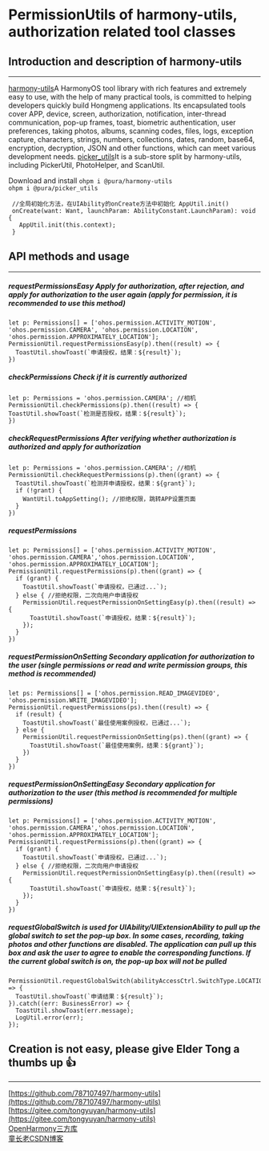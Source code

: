 # PermissionUtils of harmony-utils, authorization related tool classes

## Introduction and description of harmony-utils

------
[harmony-utils](https://ohpm.openharmony.cn/#/cn/detail/@pura%2Fharmony-utils)A HarmonyOS tool library with rich features and extremely easy to use, with the help of many practical tools, is committed to helping developers quickly build Hongmeng applications. Its encapsulated tools cover APP, device, screen, authorization, notification, inter-thread communication, pop-up frames, toast, biometric authentication, user preferences, taking photos, albums, scanning codes, files, logs, exception capture, characters, strings, numbers, collections, dates, random, base64, encryption, decryption, JSON and other functions, which can meet various development needs.
[picker_utils](https://ohpm.openharmony.cn/#/cn/detail/@pura%2Fpicker_utils)It is a sub-store split by harmony-utils, including PickerUtil, PhotoHelper, and ScanUtil.

Download and install
`ohpm i @pura/harmony-utils`  
`ohpm i @pura/picker_utils`

 ```
  //全局初始化方法，在UIAbility的onCreate方法中初始化 AppUtil.init()
  onCreate(want: Want, launchParam: AbilityConstant.LaunchParam): void {
    AppUtil.init(this.context);
  }
 ```

## API methods and usage

------

##### requestPermissionsEasy Apply for authorization, after rejection, and apply for authorization to the user again (apply for permission, it is recommended to use this method)

```
let p: Permissions[] = ['ohos.permission.ACTIVITY_MOTION', 'ohos.permission.CAMERA', 'ohos.permission.LOCATION', 'ohos.permission.APPROXIMATELY_LOCATION'];
PermissionUtil.requestPermissionsEasy(p).then((result) => {
  ToastUtil.showToast(`申请授权，结果：${result}`);
})
```

##### checkPermissions Check if it is currently authorized

```
let p: Permissions = 'ohos.permission.CAMERA'; //相机
PermissionUtil.checkPermissions(p).then((result) => {
ToastUtil.showToast(`检测是否授权，结果：${result}`);
})
```

##### checkRequestPermissions After verifying whether authorization is authorized and apply for authorization

```
let p: Permissions = 'ohos.permission.CAMERA'; //相机
PermissionUtil.checkRequestPermissions(p).then((grant) => {
  ToastUtil.showToast(`检测并申请授权，结果：${grant}`);
  if (!grant) {
    WantUtil.toAppSetting(); //拒绝权限，跳转APP设置页面
  }
})
```

##### requestPermissions

```
let p: Permissions[] = ['ohos.permission.ACTIVITY_MOTION', 'ohos.permission.CAMERA','ohos.permission.LOCATION', 'ohos.permission.APPROXIMATELY_LOCATION'];
PermissionUtil.requestPermissions(p).then((grant) => {
  if (grant) {
    ToastUtil.showToast(`申请授权，已通过...`);
  } else { //拒绝权限，二次向用户申请授权
    PermissionUtil.requestPermissionOnSettingEasy(p).then((result) => {
      ToastUtil.showToast(`申请授权，结果：${result}`);
    });
  }
})
```

##### requestPermissionOnSetting Secondary application for authorization to the user (single permissions or read and write permission groups, this method is recommended)

```
let ps: Permissions[] = ['ohos.permission.READ_IMAGEVIDEO', 'ohos.permission.WRITE_IMAGEVIDEO'];
PermissionUtil.requestPermissions(ps).then((result) => {
  if (result) {
    ToastUtil.showToast(`最佳使用案例授权，已通过...`);
  } else {
    PermissionUtil.requestPermissionOnSetting(ps).then((grant) => {
      ToastUtil.showToast(`最佳使用案例，结果：${grant}`);
    })
  }
})
```

##### requestPermissionOnSettingEasy Secondary application for authorization to the user (this method is recommended for multiple permissions)

```
let p: Permissions[] = ['ohos.permission.ACTIVITY_MOTION', 'ohos.permission.CAMERA','ohos.permission.LOCATION', 'ohos.permission.APPROXIMATELY_LOCATION'];
PermissionUtil.requestPermissions(p).then((grant) => {
  if (grant) {
    ToastUtil.showToast(`申请授权，已通过...`);
  } else { //拒绝权限，二次向用户申请授权
    PermissionUtil.requestPermissionOnSettingEasy(p).then((result) => {
      ToastUtil.showToast(`申请授权，结果：${result}`);
    });
  }
})
```

##### requestGlobalSwitch is used for UIAbility/UIExtensionAbility to pull up the global switch to set the pop-up box. In some cases, recording, taking photos and other functions are disabled. The application can pull up this box and ask the user to agree to enable the corresponding functions. If the current global switch is on, the pop-up box will not be pulled

```
PermissionUtil.requestGlobalSwitch(abilityAccessCtrl.SwitchType.LOCATION).then((result) => {
  ToastUtil.showToast(`申请结果：${result}`);
}).catch((err: BusinessError) => {
  ToastUtil.showToast(err.message);
  LogUtil.error(err);
});
```

## Creation is not easy, please give Elder Tong a thumbs up 👍

------
[https://github.com/787107497/harmony-utils](https://github.com/787107497/harmony-utils)   
[https://gitee.com/tongyuyan/harmony-utils](https://gitee.com/tongyuyan/harmony-utils)   
[OpenHarmony三方库](https://ohpm.openharmony.cn/#/cn/detail/@pura%2Fharmony-utils)   
[童长老CSDN博客](https://blog.csdn.net/qq_32922545)   
   



